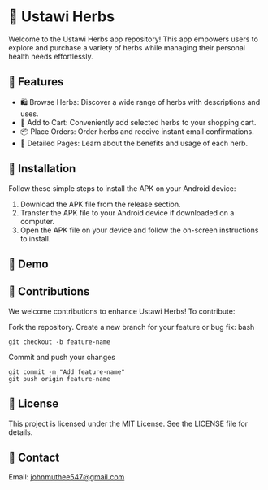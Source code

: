 # 🌿 Ustawi Herbs
Welcome to the Ustawi Herbs app repository! This app empowers users to explore and purchase a variety of herbs while managing their personal health needs effortlessly.

## 🌟 Features

- 🛍️ Browse Herbs: Discover a wide range of herbs with descriptions and uses.
- 🛒 Add to Cart: Conveniently add selected herbs to your shopping cart.
- 📦 Place Orders: Order herbs and receive instant email confirmations.
- 📖 Detailed Pages: Learn about the benefits and usage of each herb.


## 📲 Installation

Follow these simple steps to install the APK on your Android device:

1. Download the APK file from the release section.
2. Transfer the APK file to your Android device if downloaded on a computer.
3. Open the APK file on your device and follow the on-screen instructions to install.

## 🎥 Demo

## 🤝 Contributions

We welcome contributions to enhance Ustawi Herbs! To contribute:

Fork the repository.
Create a new branch for your feature or bug fix:
bash
```
git checkout -b feature-name
```
Commit and push your changes
```
git commit -m "Add feature-name"
git push origin feature-name
```

## 📜 License

This project is licensed under the MIT License. See the LICENSE file for details.

## 📧 Contact
Email: johnmuthee547@gmail.com
